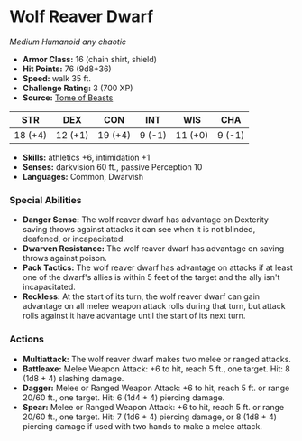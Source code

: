 # Wolf Reaver Dwarf

*Medium* *Humanoid* *any chaotic*

- **Armor Class:** 16 (chain shirt, shield)
- **Hit Points:** 76 (9d8+36)
- **Speed:** walk 35 ft.
- **Challenge Rating:** 3 (700 XP)
- **Source:** [Tome of Beasts](https://koboldpress.com/kpstore/product/tome-of-beasts-for-5th-edition-print/)

| STR | DEX | CON | INT | WIS | CHA |
| --- | --- | --- | --- | --- | --- |
| 18 (+4) | 12 (+1) | 19 (+4) | 9 (-1) | 11 (+0) | 9 (-1) |

- **Skills:** athletics +6, intimidation +1
- **Senses:** darkvision 60 ft., passive Perception 10
- **Languages:** Common, Dwarvish
### Special Abilities
- **Danger Sense:** The wolf reaver dwarf has advantage on Dexterity saving throws against attacks it can see when it is not blinded, deafened, or incapacitated.
- **Dwarven Resistance:** The wolf reaver dwarf has advantage on saving throws against poison.
- **Pack Tactics:** The wolf reaver dwarf has advantage on attacks if at least one of the dwarf's allies is within 5 feet of the target and the ally isn't incapacitated.
- **Reckless:** At the start of its turn, the wolf reaver dwarf can gain advantage on all melee weapon attack rolls during that turn, but attack rolls against it have advantage until the start of its next turn.
### Actions
- **Multiattack:** The wolf reaver dwarf makes two melee or ranged attacks.
- **Battleaxe:** Melee Weapon Attack: +6 to hit, reach 5 ft., one target. Hit: 8 (1d8 + 4) slashing damage.
- **Dagger:** Melee or Ranged Weapon Attack: +6 to hit, reach 5 ft. or range 20/60 ft., one target. Hit: 6 (1d4 + 4) piercing damage.
- **Spear:** Melee or Ranged Weapon Attack: +6 to hit, reach 5 ft. or range 20/60 ft., one target. Hit: 7 (1d6 + 4) piercing damage, or 8 (1d8 + 4) piercing damage if used with two hands to make a melee attack.
